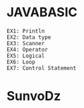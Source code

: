 # JAVABASIC
```
EX1: Println
EX2: Data type
EX3: Scanner
EX4: Operator
EX5: Logical
EX6: Loop
EX7: Control Statement
```
# SunvoDz
